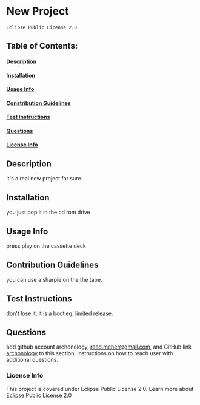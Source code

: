 # New Project
    Eclipse Public License 2.0
## Table of Contents:
#### [Description](https://github.com/archonology/Pro-Readme-Generator/blob/main/README.md#description)
#### [Installation](https://github.com/archonology/Pro-Readme-Generator/blob/main/README.md#installation)
#### [Usage Info](https://github.com/archonology/Pro-Readme-Generator/blob/main/README.md#usage-info)
#### [Constribution Guidelines](https://github.com/archonology/Pro-Readme-Generator/blob/main/README.md#constribution-guidelines)
#### [Test Instructions](https://github.com/archonology/Pro-Readme-Generator/blob/main/README.md#test-instructions)
#### [Questions](https://github.com/archonology/Pro-Readme-Generator/blob/main/README.md#questions)
#### [License Info](https://github.com/archonology/Pro-Readme-Generator/blob/main/README.md#license-info)

## Description
it's a real new project for sure.
    
## Installation
you just pop it in the cd rom drive

## Usage Info
press play on the cassette deck

## Contribution Guidelines
you can use a sharpie on the the tape.

## Test Instructions
don't lose it, it is a bootleg, limited release.

## Questions
add github account archonology, reed.meher@gmail.com, and GitHub link [archonology](https://github.com/archonology)  to this section. Instructions on how to reach user with additional questions.
    
### License Info
This project is covered under Eclipse Public License 2.0. Learn more about [Eclipse Public License 2.0](https://www.eclipse.org/legal/epl-2.0/)